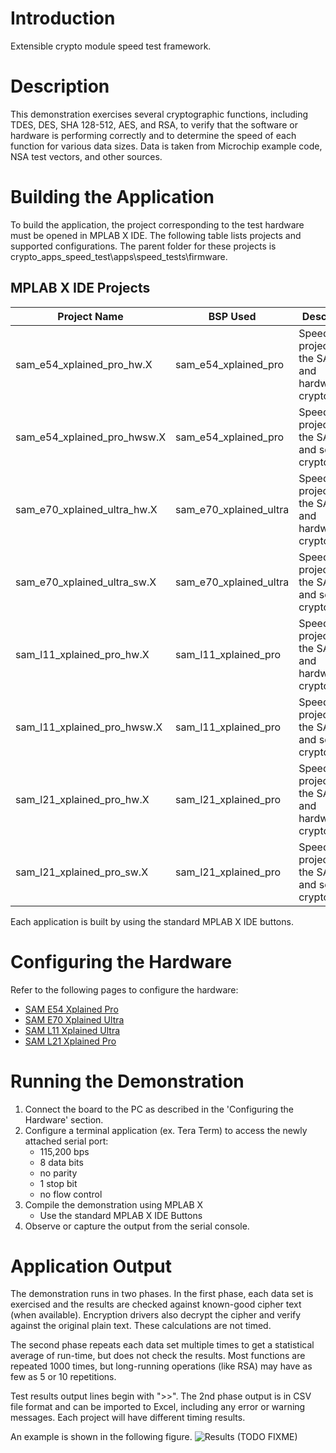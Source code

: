 # Introduction
Extensible crypto module speed test framework.

# Description
This demonstration exercises several cryptographic functions, including TDES, DES, SHA 128-512, AES, and RSA, to verify that the software or hardware is performing correctly and to determine the speed of each function for various data sizes. Data is taken from Microchip example code, NSA test vectors, and other sources.
# Building the Application
To build the application, the project corresponding to the test hardware must be opened in MPLAB X IDE. The following table lists projects and supported configurations. The parent folder for these projects is crypto_apps_speed_test\apps\speed_tests\firmware.

## MPLAB X IDE Projects
| Project Name | BSP Used | Description |
| --- | --- | ---|
| sam_e54_xplained_pro_hw.X | sam_e54_xplained_pro | SpeedTest project using the SAME54 and hardware cryptography|
| sam_e54_xplained_pro_hwsw.X | sam_e54_xplained_pro | SpeedTest project using the SAME54 and software cryptography|
| sam_e70_xplained_ultra_hw.X | sam_e70_xplained_ultra | SpeedTest project using the SAME70 and hardware cryptography|
| sam_e70_xplained_ultra_sw.X | sam_e70_xplained_ultra | SpeedTest project using the SAME70 and software cryptography|
| sam_l11_xplained_pro_hw.X | sam_l11_xplained_pro | SpeedTest project using the SAML11 and hardware cryptography|
| sam_l11_xplained_pro_hwsw.X | sam_l11_xplained_pro | SpeedTest project using the SAML11 and software cryptography|
| sam_l21_xplained_pro_hw.X | sam_l21_xplained_pro | SpeedTest project using the SAML21 and hardware cryptography|
| sam_l21_xplained_pro_sw.X | sam_l21_xplained_pro | SpeedTest project using the SAML21 and software cryptography|

Each application is built by using the standard MPLAB X IDE buttons.

# Configuring the Hardware
Refer to the following pages to configure the hardware:
* [SAM E54 Xplained Pro](https://github.com/Microchip-MPLAB-Harmony/crypto/wiki/Configuring-the-SAM-E54-Xplained-Pro-Board)
* [SAM E70 Xplained Ultra](https://github.com/Microchip-MPLAB-Harmony/crypto/wiki/Configuring-the-SAM-E70-Xplained-Ultra-Board)
* [SAM L11 Xplained Ultra](https://github.com/Microchip-MPLAB-Harmony/crypto/wiki/Configuring-the-SAM-L11-Xplained-Pro-Board)
* [SAM L21 Xplained Pro](https://github.com/Microchip-MPLAB-Harmony/crypto/wiki/Configuring-the-SAM-L21-Xplained-Pro-Board)


# Running the Demonstration
1. Connect the board to the PC as described in the 'Configuring the Hardware' section.
2. Configure a terminal application (ex. Tera Term) to access the newly attached serial port:
	* 115,200 bps
	* 8 data bits
	* no parity
	* 1 stop bit
	* no flow control
3. Compile the demonstration using MPLAB X
	* Use the standard MPLAB X IDE Buttons
4. Observe or capture the output from the serial console.

# Application Output

The demonstration runs in two phases. In the first phase, each data set is exercised and the results are checked against known-good cipher text (when available). Encryption drivers also decrypt the cipher and verify against the original plain text. These calculations are not timed.

The second phase repeats each data set multiple times to get a statistical average of run-time, but does not check the results. Most functions are repeated 1000 times, but long-running operations (like RSA) may have as few as 5 or 10 repetitions.

Test results output lines begin with ">>". The 2nd phase output is in CSV file format and can be imported to Excel, including any error or warning messages. Each project will have different timing results.

An example is shown in the following figure. 
![Results (TODO FIXME)](images/EncryptDecryptResults.png)

